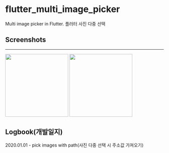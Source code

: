 # flutter_multi_image_picker

Multi image picker in Flutter.
플러터 사진 다중 선택

## Screenshots
--------------

<div>
  <img width="200" src="https://user-images.githubusercontent.com/57187912/103436601-b9a37200-4c60-11eb-9fb6-4ae1dfbb34ca.png">
  <img width="200" src="https://user-images.githubusercontent.com/57187912/103436597-b1e3cd80-4c60-11eb-9d78-028ddaddf348.png">
</div>


## Logbook(개발일지)

2020.01.01 - pick images with path(사진 다중 선택 시 주소값 가져오기)
